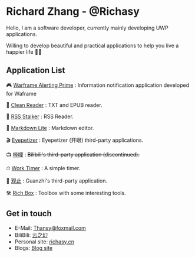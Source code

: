 # Richard Zhang - @Richasy

Hello, I am a software developer, currently mainly developing UWP applications.

Willing to develop beautiful and practical applications to help you live a happier life 🎉🎉

## Application List

🎮 [Warframe Alerting Prime](https://www.microsoft.com/store/productId/9MV8KGSLRVTF) : Information notification application developed for Waframe

📖 [Clean Reader](https://www.microsoft.com/store/productId/9MV65L2XFCSK) : TXT and EPUB reader.

📰 [RSS Stalker](https://www.microsoft.com/store/productId/9N85PV1RJD6V) : RSS Reader.

📝 [Markdown Lite](https://www.microsoft.com/store/productId/9NNSDDP6NVKD) : Markdown editor.

🎬 [Eyepetizer](https://www.microsoft.com/store/productId/9P0WDZF4T45P) : Eyepetizer (开眼) third-party applications.

📺 [哔哩](https://www.microsoft.com/store/apps/9MVN4NSLT150) : ~~Bilibili's third-party application (discontinued).~~

⏱ [Work Timer](https://github.com/Richasy/Work-Timer) : A simple timer.

📘 [观止](https://www.microsoft.com/store/productId/9PP7NZCD58ZK) : Guanzhi's third-party application.

🛠 [Rich Box](https://www.microsoft.com/store/productId/9N5TQ90W2GBD) : Toolbox with some interesting tools.

## Get in touch

- E-Mail: [Thansy@foxmail.com](mailto:Thasny@foxmail.com)
- BiliBili: [云之幻](https://space.bilibili.com/5992670)
- Personal site: [richasy.cn](https://www.richasy.cn)
- Blogs: [Blog site](https://blog.richasy.cn)
